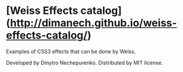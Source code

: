 # [Weiss Effects catalog] (http://dimanech.github.io/weiss-effects-catalog/)

Examples of CSS3 effects that can be done by Weiss.

Developed by Dmytro Nechepurenko. Distributed by MIT license.

